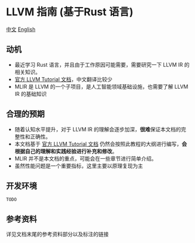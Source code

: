 # LLVM 指南 (基于Rust 语言)

[中文](README.md) [English](README.en.md)

## 动机

* 最近学习 Rust 语言，并且由于工作原因可能需要，需要研究一下 LLVM IR 的相关知识。
* [官方 LLVM Tutorial 文档](https://llvm.org/docs/tutorial/index.html)，中文翻译比较少
* MLIR 是 LLVM 的一个子项目，是人工智能领域基础设施，也需要了解 LLVM IR 的基础知识

## 合理的预期

* 随着认知水平提升，对于 LLVM IR 的理解会逐步加深，**很难**保证本文档的完整性和正确性。
* 本文档基于 [官方 LLVM Tutorial 文档](https://llvm.org/docs/tutorial/index.html) 仍然会按照此教程的大纲进行编写，**会根据自己的理解和实践经验进行补充和修改**。
* MLIR 并不是本文档的重点，可能会在一些章节进行简单介绍。
* 虽然性能问题是一个重要指标，这里主要以原理复现为主

## 开发环境

`TODO`

## 参考资料

详见文档末尾的参考资料部分以及标注的链接
